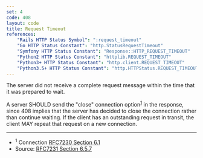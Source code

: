 ```yaml
---
set: 4
code: 408
layout: code
title: Request Timeout
references:
    "Rails HTTP Status Symbol": ":request_timeout"
    "Go HTTP Status Constant": "http.StatusRequestTimeout"
    "Symfony HTTP Status Constant": "Response::HTTP_REQUEST_TIMEOUT"
    "Python2 HTTP Status Constant": "httplib.REQUEST_TIMEOUT"
    "Python3+ HTTP Status Constant": "http.client.REQUEST_TIMEOUT"
    "Python3.5+ HTTP Status Constant": "http.HTTPStatus.REQUEST_TIMEOUT"
---
```


The server did not receive a complete request message within the time
that it was prepared to wait.

A server SHOULD send the "close" connection option<sup>[1](#ref-1)</sup>
in the response, since 408 implies that the server has decided to close
the connection rather than continue waiting. If the client has an
outstanding request in transit, the client MAY repeat that request on a
new connection.

---

* <span id="ref-1"><sup>1</sup> Connection [RFC7230 Section 6.1][2]</span>
* Source: [RFC7231 Section 6.5.7][1]

[1]: <https://datatracker.ietf.org/doc/html/rfc7231#section-6.5.7>
[2]: <https://datatracker.ietf.org/doc/html/rfc7230#section-6.1>
